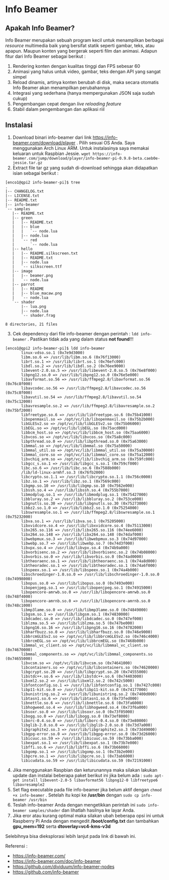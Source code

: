 # Info Beamer

## Apakah Info Beamer?
Info Beamer merupakan sebuah program kecil untuk menampilkan berbagai *resource* multimedia baik yang bersifat statik seperti gambar, teks, atau apapun. Maupun konten yang bergerak seperti film dan animasi. Adapun fitur dari Info Beamer sebagai berikut :
 1. Rendering konten dengan kualitas tinggi dan FPS sebesar 60
 2. Animasi yang halus untuk video, gambar, teks dengan API yang sangat simpel
 3. Reload dinamis, artinya konten berubah di disk, maka secara otomatis Info Beamer akan menampilkan perubahannya
 4. Integrasi yang sederhana (hanya mempergunakan JSON saja sudah cukup)
 5. Pengembangan cepat dengan *live reloading feature*
 6. Stabil dalam pengembangan dan aplikasi riil
 
 ## Instalasi
 1. Download binari info-beamer dari link https://info-beamer.com/download/player . Pilih sesuai OS Anda. Saya menggunakan Arch Linux ARM. Untuk instalasinya saya memakai keluaran untuk Raspbian Jessie.
 `wget https://info-beamer.com/jump/download/player/info-beamer-pi-0.9.8-beta.caeb0e-jessie.tar.gz`
 2. Extract file tar gz yang sudah di-download sehingga akan didapatkan isian sebagai berikut :
 ```
 [enco1@qpi2 info-beamer-pi]$ tree
.
|-- CHANGELOG.txt
|-- LICENSE.txt
|-- README.txt
|-- info-beamer
`-- samples
    |-- README.txt
    |-- green
    |   |-- README.txt
    |   |-- blue
    |   |   `-- node.lua
    |   |-- node.lua
    |   `-- red
    |       `-- node.lua
    |-- hello
    |   |-- README.silkscreen.txt
    |   |-- README.txt
    |   |-- node.lua
    |   `-- silkscreen.ttf
    |-- image
    |   |-- beamer.png
    |   `-- node.lua
    |-- parrot
    |   |-- README
    |   |-- blue_macaw.png
    |   `-- node.lua
    `-- shader
        |-- lua.png
        |-- node.lua
        `-- shader.frag

8 directories, 21 files
 ```
 3. Cek dependency dari file info-beamer dengan perintah : `ldd info-beamer` . Pastikan tidak ada yang dalam status **not found**!!!
 ```
 [enco1@qpi2 info-beamer-pi]$ ldd info-beamer
        linux-vdso.so.1 (0x7e9d3000)
        libm.so.6 => /usr/lib/libm.so.6 (0x76f13000)
        librt.so.1 => /usr/lib/librt.so.1 (0x76efc000)
        libdl.so.2 => /usr/lib/libdl.so.2 (0x76ee9000)
        libevent-2.0.so.5 => /usr/lib/libevent-2.0.so.5 (0x76e8f000)
        libpng12.so.0 => /usr/lib/libpng12.so.0 (0x76e5e000)
        libavformat.so.56 => /usr/lib/ffmpeg2.8/libavformat.so.56 (0x76c8f000)
        libavcodec.so.56 => /usr/lib/ffmpeg2.8/libavcodec.so.56 (0x75c8f000)
        libavutil.so.54 => /usr/lib/ffmpeg2.8/libavutil.so.54 (0x75c12000)
        libavresample.so.2 => /usr/lib/ffmpeg2.8/libavresample.so.2 (0x75bf2000)
        libfreetype.so.6 => /usr/lib/libfreetype.so.6 (0x75b41000)
        libopenmaxil.so => /opt/vc/lib/libopenmaxil.so (0x75b2b000)
        libGLESv2.so => /opt/vc/lib/libGLESv2.so (0x75b06000)
        libEGL.so => /opt/vc/lib/libEGL.so (0x75acd000)
        libbcm_host.so => /opt/vc/lib/libbcm_host.so (0x75aa6000)
        libvcos.so => /opt/vc/lib/libvcos.so (0x75a8c000)
        libpthread.so.0 => /usr/lib/libpthread.so.0 (0x75a63000)
        libmmal.so => /opt/vc/lib/libmmal.so (0x75a50000)
        libmmal_util.so => /opt/vc/lib/libmmal_util.so (0x75a30000)
        libmmal_core.so => /opt/vc/lib/libmmal_core.so (0x75a12000)
        libvchiq_arm.so => /opt/vc/lib/libvchiq_arm.so (0x759fc000)
        libgcc_s.so.1 => /usr/lib/libgcc_s.so.1 (0x759cf000)
        libc.so.6 => /usr/lib/libc.so.6 (0x7588b000)
        /lib/ld-linux-armhf.so.3 (0x76fb2000)
        libcrypto.so.1.1 => /usr/lib/libcrypto.so.1.1 (0x756c0000)
        libz.so.1 => /usr/lib/libz.so.1 (0x7569c000)
        libgmp.so.10 => /usr/lib/libgmp.so.10 (0x7562e000)
        libssh.so.4 => /usr/lib/libssh.so.4 (0x755b7000)
        libmodplug.so.1 => /usr/lib/libmodplug.so.1 (0x75427000)
        libbluray.so.2 => /usr/lib/libbluray.so.2 (0x753ce000)
        libgnutls.so.30 => /usr/lib/libgnutls.so.30 (0x75273000)
        libbz2.so.1.0 => /usr/lib/libbz2.so.1.0 (0x75254000)
        libswresample.so.1 => /usr/lib/ffmpeg2.8/libswresample.so.1 (0x75232000)
        libva.so.1 => /usr/lib/libva.so.1 (0x75205000)
        libxvidcore.so.4 => /usr/lib/libxvidcore.so.4 (0x75113000)
        libx265.so.116 => /usr/lib/libx265.so.116 (0x74ee6000)
        libx264.so.148 => /usr/lib/libx264.so.148 (0x74daf000)
        libwebpmux.so.3 => /usr/lib/libwebpmux.so.3 (0x74d97000)
        libwebp.so.7 => /usr/lib/libwebp.so.7 (0x74d3f000)
        libvpx.so.4 => /usr/lib/libvpx.so.4 (0x74b9a000)
        libvorbisenc.so.2 => /usr/lib/libvorbisenc.so.2 (0x74b08000)
        libvorbis.so.0 => /usr/lib/libvorbis.so.0 (0x74ad0000)
        libtheoraenc.so.1 => /usr/lib/libtheoraenc.so.1 (0x74a8d000)
        libtheoradec.so.1 => /usr/lib/libtheoradec.so.1 (0x74a6f000)
        libspeex.so.1 => /usr/lib/libspeex.so.1 (0x74a4b000)
        libschroedinger-1.0.so.0 => /usr/lib/libschroedinger-1.0.so.0 (0x74998000)
        libopus.so.0 => /usr/lib/libopus.so.0 (0x7493e000)
        libopenjpeg.so.1 => /usr/lib/libopenjpeg.so.1 (0x74915000)
        libopencore-amrwb.so.0 => /usr/lib/libopencore-amrwb.so.0 (0x748f4000)
        libopencore-amrnb.so.0 => /usr/lib/libopencore-amrnb.so.0 (0x748c1000)
        libmp3lame.so.0 => /usr/lib/libmp3lame.so.0 (0x74849000)
        libgsm.so.1 => /usr/lib/libgsm.so.1 (0x74830000)
        libdcadec.so.0 => /usr/lib/libdcadec.so.0 (0x747ef000)
        liblzma.so.5 => /usr/lib/liblzma.so.5 (0x747be000)
        libpng16.so.16 => /usr/lib/libpng16.so.16 (0x74782000)
        libharfbuzz.so.0 => /usr/lib/libharfbuzz.so.0 (0x746e9000)
        libbrcmGLESv2.so => /opt/vc/lib/libbrcmGLESv2.so (0x746c4000)
        libbrcmEGL.so => /opt/vc/lib/libbrcmEGL.so (0x7468b000)
        libmmal_vc_client.so => /opt/vc/lib/libmmal_vc_client.so (0x74670000)
        libmmal_components.so => /opt/vc/lib/libmmal_components.so (0x74655000)
        libvcsm.so => /opt/vc/lib/libvcsm.so (0x74641000)
        libcontainers.so => /opt/vc/lib/libcontainers.so (0x74620000)
        libgcrypt.so.20 => /usr/lib/libgcrypt.so.20 (0x74555000)
        libstdc++.so.6 => /usr/lib/libstdc++.so.6 (0x74403000)
        libxml2.so.2 => /usr/lib/libxml2.so.2 (0x742c5000)
        libfontconfig.so.1 => /usr/lib/libfontconfig.so.1 (0x7427c000)
        libp11-kit.so.0 => /usr/lib/libp11-kit.so.0 (0x74177000)
        libunistring.so.2 => /usr/lib/libunistring.so.2 (0x7400d000)
        libtasn1.so.6 => /usr/lib/libtasn1.so.6 (0x73fed000)
        libnettle.so.6 => /usr/lib/libnettle.so.6 (0x73fa6000)
        libhogweed.so.4 => /usr/lib/libhogweed.so.4 (0x73f6a000)
        libsoxr.so.0 => /usr/lib/libsoxr.so.0 (0x73f05000)
        libogg.so.0 => /usr/lib/libogg.so.0 (0x73ef8000)
        liborc-0.4.so.0 => /usr/lib/liborc-0.4.so.0 (0x73e80000)
        libglib-2.0.so.0 => /usr/lib/libglib-2.0.so.0 (0x73d7a000)
        libgraphite2.so.3 => /usr/lib/libgraphite2.so.3 (0x73d49000)
        libgpg-error.so.0 => /usr/lib/libgpg-error.so.0 (0x73d26000)
        libicuuc.so.59 => /usr/lib/libicuuc.so.59 (0x73bba000)
        libexpat.so.1 => /usr/lib/libexpat.so.1 (0x73b7e000)
        libffi.so.6 => /usr/lib/libffi.so.6 (0x73b66000)
        libgomp.so.1 => /usr/lib/libgomp.so.1 (0x73b2e000)
        libpcre.so.1 => /usr/lib/libpcre.so.1 (0x73ab6000)
        libicudata.so.59 => /usr/lib/libicudata.so.59 (0x72191000)
 ```
 4. Jika menggunakan Raspbian dan keturunannya maka silakan lakukan update dan instalai beberapa paket berikut ini jika belum ada : `sudo apt-get install libevent-2.0-5 libavformat56 libpng12-0 libfreetype6 libavresample2`
 5. Set flag executable pada file info-beamer jika belum aktif dengan `chmod +x info-beamer` . Setelah itu kopi ke **/usr/bin** dengan `sudo cp info-beamer /usr/bin`
 6. Teslah info-beamer Anda dengan mengetikkan perintah ini `sudo info-beamer samples/shader` dan lihatlah hasilnya ke layar Anda.
 7. Jika eror atau kurang optimal maka silakan ubah beberapa opsi ini untuk Raspberry Pi Anda dengan mengedit **/boot/config.txt** dan tambahkan **gpu_mem=192** serta **dtoverlay=vc4-kms-v3d**
 
 Selebihnya bisa dieksplorasi lebih lanjut pada link di bawah ini.

Referensi :
- https://info-beamer.com/
- https://info-beamer.com/doc/info-beamer
- https://github.com/dividuum/info-beamer-nodes
- https://github.com/info-beamer

